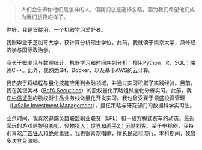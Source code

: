 > 人们会告诉你他们是怎样的人，但我们总是选择忽略，因为我们希望他们成为我们想要的样子。

你好，我是贺鲲羽，一个机器学习爱好者。

我刚毕业于芝加哥大学，获计算分析硕士学位。此前，我就读于南京大学，兼修经济学与国际政治学。

我长于概率论与数理统计，机器学习和时间序列分析；擅用Python，R，SQL；略通C++。此外，我熟悉Git，Docker，以及基于AWS的云计算。

我热衷于将编程与量化技能应用到金融领域，并通过实习积累了实践经验。目前，我在美银美林（[BofA Securities](https://www.wikiwand.com/en/BofA_Securities)）的股权量化策略组做量化分析实习。此前，我在[中信证券](http://www.cs.ecitic.com/newsite/)的股权衍生品业务线做量化开发实习。我也曾受雇于领盛投资管理（[LaSalle Investment Management](https://www.wikiwand.com/en/LaSalle_Investment_Management)），担任策略与研究部门的数据科学实习生。

业余时间，我喜欢追踪英雄联盟职业联赛（LPL）和一级方程式赛车的动态。最近常玩的游戏是[黎明杀机](https://www.wikiwand.com/zh/黎明杀机_(游戏))，[怪物猎人：世界](https://www.wikiwand.com/zh/怪物猎人_世界)和[杀手2：沉默刺客](https://www.wikiwand.com/zh-hans/杀手2：沉默刺客)。至于电视剧，我特别喜欢[广告狂人](https://www.wikiwand.com/zh/广告狂人)和[绝命毒师](https://www.wikiwand.com/zh/絕命毒師)。我也很喜欢唱歌，擅长民谣和流行。本科期间，我曾多次登台演唱。

